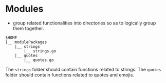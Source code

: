 # Modules
- group related functionalities into directories so as to logically group them together.
```
$HOME
|__ modulePackages
    |__ strings
        |__ strings.go
    |__ quotes
        |__ quotes.go
```

The `strings` folder should contain functions related to strings. 
The `quotes` folder should contain functions related to quotes and emojis.